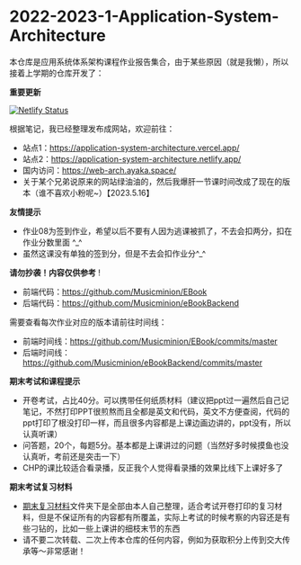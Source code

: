 # 2022-2023-1-Application-System-Architecture
本仓库是应用系统体系架构课程作业报告集合，由于某些原因（就是我懒），所以接着上学期的仓库开发了：


**重要更新**

[![Netlify Status](https://api.netlify.com/api/v1/badges/440b49b8-2a2f-4e2a-b782-8c2ba7d90a9d/deploy-status)](https://app.netlify.com/sites/application-system-architecture/deploys)

根据笔记，我已经整理发布成网站，欢迎前往：
- 站点1：https://application-system-architecture.vercel.app/
- 站点2：https://application-system-architecture.netlify.app/
- 国内访问：https://web-arch.ayaka.space/
- 关于某个兄弟说原来的网站绿油油的，然后我爆肝一节课时间改成了现在的版本（谁不喜欢小粉呢~）【2023.5.16】

**友情提示**
- 作业08为签到作业，希望以后不要有人因为逃课被抓了，不去会扣两分，扣在作业分数里面 ^_^
- 虽然这课没有单独的签到分，但是不去会扣作业分^_^

**请勿抄袭！内容仅供参考**  !

- 前端代码：https://github.com/Musicminion/EBook
- 后端代码：https://github.com/Musicminion/eBookBackend

需要查看每次作业对应的版本请前往时间线：
- 前端时间线：https://github.com/Musicminion/EBook/commits/master
- 后端时间线：https://github.com/Musicminion/eBookBackend/commits/master

**期末考试和课程提示**
- 开卷考试，占比40分。可以携带任何纸质材料（建议把ppt过一遍然后自己记笔记，不然打印PPT很煎熬而且全都是英文和代码，英文不方便查阅，代码的ppt打印了根没打印一样，而且很多内容都是上课边画边讲的，ppt没有，所以认真听课）
- 问答题，20个，每题5分。基本都是上课讲过的问题（当然好多时候摸鱼也没认真听，考前还是突击一下）
- CHP的课比较适合看录播，反正我个人觉得看录播的效果比线下上课好多了

**期末考试复习材料**
- [期末复习材料](https://github.com/Musicminion/2022-2023-1-Application-System-Architecture/tree/main/%E6%9C%9F%E6%9C%AB%E5%A4%8D%E4%B9%A0)文件夹下是全部由本人自己整理，适合考试开卷打印的复习材料，但是不保证所有的内容都有所覆盖，实际上考试的时候考察的内容还是有些刁钻的，比如一些上课讲的细枝末节的东西
- 请不要二次转载、二次上传本仓库的任何内容，例如为获取积分上传到交大传承等～非常感谢！
